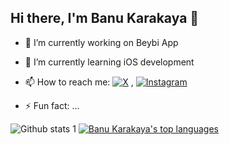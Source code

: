 ## Hi there, I'm Banu Karakaya 👋

- 🔭 I’m currently working on Beybi App
- 🌱 I’m currently learning iOS development
- 📫 How to reach me: [![X](https://img.shields.io/badge/-X-1DA1F2?style=flat&logo=x&logoColor=black)](https://x.com/NrbnKarakaya) , [![Instagram](https://img.shields.io/badge/-Instagram-E4405F?style=flat&logo=instagram&logoColor=white)](https://instagram.com/karakayanurbanu)

- ⚡ Fun fact: ...


 ![Github stats 1](https://github-readme-stats.vercel.app/api?username=BanuKarakaya&show_icons=true&theme=catppuccin_latte) 
 [![Banu Karakaya's top languages](https://github-readme-stats.vercel.app/api/top-langs/?username=BanuKarakaya&theme=catppuccin_latte)](https://github.com/BanuKarakaya/github-readme-stats)



